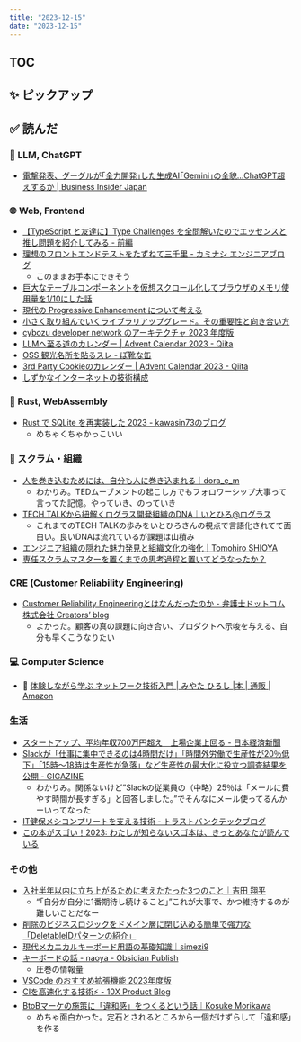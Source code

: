 ```yaml
---
title: "2023-12-15"
date: "2023-12-15"
---
```


## TOC

## ✨ ピックアップ



## ✅ 読んだ

<!-- 📝 : 下の方に内容メモあり -->

### 🧠 LLM, ChatGPT

- [電撃発表、グーグルが｢全力開発｣した生成AI｢Gemini｣の全貌…ChatGPT超えするか | Business Insider Japan](https://www.businessinsider.jp/post-279519)

<!-- ### ☁︎ Salesforce -->


### 🌐 Web, Frontend

- [【TypeScript と友達に】Type Challenges を全問解いたのでエッセンスと推し問題を紹介してみる - 前編](https://zenn.dev/kakekakemiya/articles/2d7a3384a5faf0)
- [理想のフロントエンドテストをたずねて三千里 - カミナシ エンジニアブログ](https://kaminashi-developer.hatenablog.jp/entry/2023/12/12/080000)
  - このままお手本にできそう
- [巨大なテーブルコンポーネントを仮想スクロール化してブラウザのメモリ使用量を1/10にした話](https://zenn.dev/loglass/articles/loglass-report-virtual-scroll)
- [現代の Progressive Enhancement について考える](https://zenn.dev/cybozu_frontend/articles/think-about-pe)
- [小さく取り組んでいくライブラリアップグレード。その重要性と向き合い方](https://zenn.dev/loglass/articles/97d147663b5c77)
- [cybozu developer network のアーキテクチャ 2023 年度版](https://zenn.dev/chick_p/articles/509dc1510d4661)
- [LLMへ至る道のカレンダー | Advent Calendar 2023 - Qiita](https://qiita.com/advent-calendar/2023/road-to-llm)
- [OSS 観光名所を貼るスレ - ぽ靴な缶](https://blog.pokutuna.com/entry/oss-sightseeing-spots)
- [3rd Party Cookieのカレンダー | Advent Calendar 2023 - Qiita](https://qiita.com/advent-calendar/2023/3rd-party-cookie)
- [しずかなインターネットの技術構成](https://zenn.dev/catnose99/articles/f8a90a1616dfb3)

### 🦀 Rust, WebAssembly

- [Rust で SQLite を再実装した 2023 - kawasin73のブログ](https://kawasin73.hatenablog.com/entry/2023/12/07/081734)
  - めちゃくちゃかっこいい

### 🤝 スクラム・組織

- [人を巻き込むためには、自分も人に巻き込まれる｜dora_e_m](https://note.com/dora_e_m/n/n848056a2d3e5?sub_rt=share_b)
  - わかりみ。TEDムーブメントの起こし方でもフォロワーシップ大事って言ってた記憶。やっていき、のっていき
- [TECH TALKから紐解くログラス開発組織のDNA｜いとひろ@ログラス](https://note.com/itohiro_loglass/n/n2cb5751cf771)
  - これまでのTECH TALKの歩みをいとひろさんの視点で言語化されてて面白い。良いDNAは流れているが課題は山積み
- [エンジニア組織の隠れた魅力発見と組織文化の強化｜Tomohiro SHIOYA](https://note.com/shioyang/n/n408a79de3c3f?sub_rt=share_h)
- [専任スクラムマスターを置くまでの思考過程と置いてどうなったか？](https://zenn.dev/loglass/articles/95f367d2a6ced7)

### CRE (Customer Reliability Engineering)

- [Customer Reliability Engineeringとはなんだったのか - 弁護士ドットコム株式会社 Creators’ blog](https://creators.bengo4.com/entry/2023/12/09/000000)
  - よかった。顧客の真の課題に向き合い、プロダクトへ示唆を与える、自分も早くこうなりたい


### 💻 Computer Science

- 📕 [体験しながら学ぶ ネットワーク技術入門 | みやた ひろし |本 | 通販 | Amazon](https://www.amazon.co.jp/dp/4815618593?ref_=cm_sw_r_mwn_dp_A6WD36X5343XMRRXN697&language=en_US)


### 生活

- [スタートアップ、平均年収700万円超え　上場企業上回る - 日本経済新聞](https://www.nikkei.com/article/DGXZQOUC28A4K0Y3A121C2000000/)
- [Slackが「仕事に集中できるのは4時間だけ」「時間外労働で生産性が20％低下」「15時～18時は生産性が急落」など生産性の最大化に役立つ調査結果を公開 - GIGAZINE](https://gigazine.net/news/20231211-slack-after-hours-work/)
  - わかりみ。関係ないけど”Slackの従業員の（中略）25％は「メールに費やす時間が長すぎる」と回答しました。”でそんなにメール使ってるんかーいってなった
- [IT健保メシコンプリートを支える技術 - トラストバンクテックブログ](https://tech.trustbank.co.jp/entry/2023/12/6/0000)
- [この本がスゴい！2023: わたしが知らないスゴ本は、きっとあなたが読んでいる](https://dain.cocolog-nifty.com/myblog/2023/11/post-1cd450.html)

### その他

- [入社半年以内に立ち上がるために考えたたった3つのこと｜吉田 翔平](https://note.com/sho_yoshida/n/nf1dc3516f6b5)
  - “「自分が自分に1番期待し続けること」”これが大事で、かつ維持するのが難しいことだなー
- [削除のビジネスロジックをドメイン層に閉じ込める簡単で強力な「DeletableIDパターンの紹介」](https://zenn.dev/loglass/articles/c5f57be65d4640)
- [現代メカニカルキーボード用語の基礎知識｜simezi9](https://note.com/simezi9/n/nf904b16a265d?sub_rt=share_b)
- [キーボードの話 - naoya - Obsidian Publish](https://publish.obsidian.md/naoya/articles/%E3%82%AD%E3%83%BC%E3%83%9C%E3%83%BC%E3%83%89%E3%81%AE%E8%A9%B1)
  - 圧巻の情報量
- [VSCode のおすすめ拡張機能 2023年度版](https://zenn.dev/yumemi_inc/articles/45ffb104c1d0a9)
- [CIを高速化する技術⚡️ - 10X Product Blog](https://product.10x.co.jp/entry/2023/12/01/113134)
- [BtoBマーケの施策に「違和感」をつくるという話｜Kosuke Morikawa](https://note.com/kskmrkw/n/na5bb22920584?sub_rt=share_sb)
  - めちゃ面白かった。定石とされるところから一個だけずらして「違和感」を作る

<!-- ## ✏️ 書いた -->


<!-- ## 🗑 Stale -->

<!-- ## 📝 読んだ記事のメモ -->

